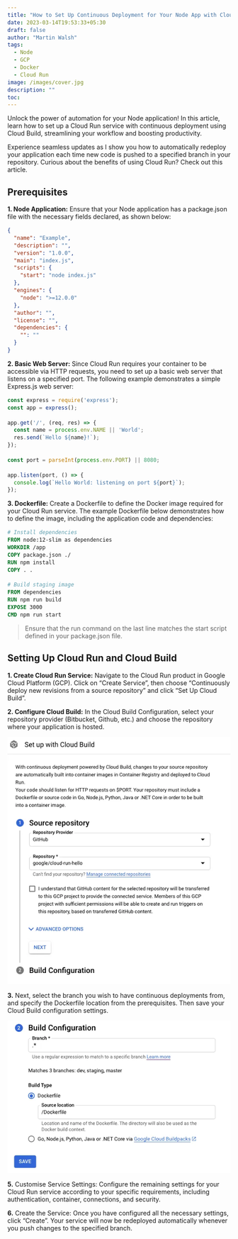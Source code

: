 ```yaml
---
title: "How to Set Up Continuous Deployment for Your Node App with Cloud Run and Cloud Build"
date: 2023-03-14T19:53:33+05:30
draft: false
author: "Martin Walsh"
tags:
  - Node
  - GCP
  - Docker
  - Cloud Run
image: /images/cover.jpg
description: ""
toc: 
---
```


Unlock the power of automation for your Node application! In this article, learn how to set up a Cloud Run service with continuous deployment using Cloud Build, streamlining your workflow and boosting productivity.

Experience seamless updates as I show you how to automatically redeploy your application each time new code is pushed to a specified branch in your repository. Curious about the benefits of using Cloud Run? Check out this article.

## Prerequisites

**1. Node Application:** Ensure that your Node application has a package.json file with the necessary fields declared, as shown below:
``` json
{
  "name": "Example",
  "description": "",
  "version": "1.0.0",
  "main": "index.js",
  "scripts": {
    "start": "node index.js"
  },
  "engines": {
    "node": ">=12.0.0"
  },
  "author": "",
  "license": "",
  "dependencies": {
    "": ""
  }
}
```
**2. Basic Web Server:** Since Cloud Run requires your container to be accessible via HTTP requests, you need to set up a basic web server that listens on a specified port. The following example demonstrates a simple Express.js web server:
``` javascript
const express = require('express');
const app = express();

app.get('/', (req, res) => {
  const name = process.env.NAME || 'World';
  res.send(`Hello ${name}!`);
});

const port = parseInt(process.env.PORT) || 8080;

app.listen(port, () => {
  console.log(`Hello World: listening on port ${port}`);
});
```
**3. Dockerfile:** Create a Dockerfile to define the Docker image required for your Cloud Run service. The example Dockerfile below demonstrates how to define the image, including the application code and dependencies:
``` dockerfile
# Install dependencies
FROM node:12-slim as dependencies
WORKDIR /app
COPY package.json ./
RUN npm install
COPY . .

# Build staging image
FROM dependencies
RUN npm run build
EXPOSE 3000
CMD npm run start
```
>Ensure that the run command on the last line matches the start script defined in your package.json file.

## Setting Up Cloud Run and Cloud Build

**1. Create Cloud Run Service:** Navigate to the Cloud Run product in Google Cloud Platform (GCP). Click on “Create Service”, then choose “Continuously deploy new revisions from a source repository” and click “Set Up Cloud Build”.

**2. Configure Cloud Build:** In the Cloud Build Configuration, select your repository provider (Bitbucket, Github, etc.) and choose the repository where your application is hosted.

![](/images/cloud1.webp)

**3.** Next, select the branch you wish to have continuous deployments from, and specify the Dockerfile location from the prerequisites. Then save your Cloud Build configuration settings.

![](/images/cloud2.webp)

**5.** Customise Service Settings: Configure the remaining settings for your Cloud Run service according to your specific requirements, including authentication, container, connections, and security.

**6.** Create the Service: Once you have configured all the necessary settings, click “Create”. Your service will now be redeployed automatically whenever you push changes to the specified branch.
